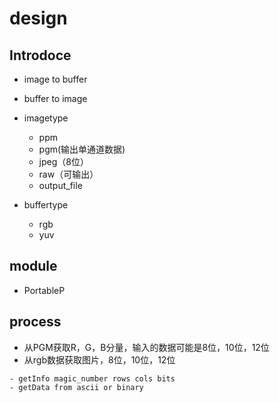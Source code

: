 # design

## Introdoce

- image to buffer
- buffer to image

- imagetype
  - ppm
  - pgm(输出单通道数据)
  - jpeg（8位）
  - raw（可输出）
  - output_file

- buffertype
  - rgb
  - yuv

## module
- PortableP


## process
- 从PGM获取R，G，B分量，输入的数据可能是8位，10位，12位
- 从rgb数据获取图片，8位，10位，12位

```
- getInfo magic_number rows cols bits
- getData from ascii or binary
```
